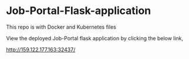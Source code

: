 # Job-Portal-Flask-application

This repo is with Docker and Kubernetes files

View the deployed Job-Portal flask application by clicking the below link,

http://159.122.177.163:32437/
